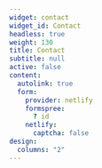 ```yaml
---
widget: contact
widget_id: Contact
headless: true
weight: 130
title: Contact
subtitle: null
active: false
content:
  autolink: true
  form:
    provider: netlify
    formspree:
      ? id
    netlify:
      captcha: false
design:
  columns: "2"
---
```

